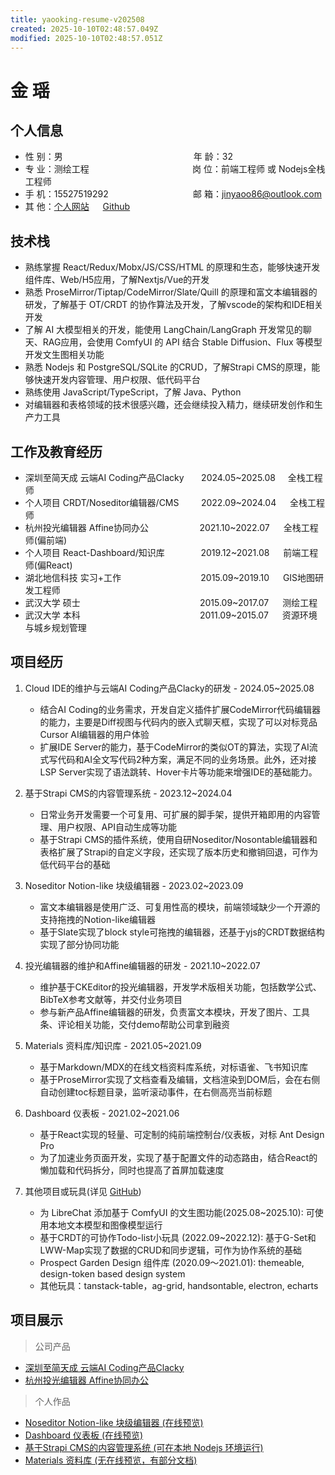 ```yaml
---
title: yaooking-resume-v202508
created: 2025-10-10T02:48:57.049Z
modified: 2025-10-10T02:48:57.051Z
---
```


# 金 瑶

## 个人信息

* 性 别：男 &emsp; &emsp; &emsp; &emsp; &emsp; &emsp; &emsp; &emsp; &emsp; &emsp; &emsp; &nbsp; 年 龄：32  
* 专 业：测绘工程 &emsp; &emsp; &emsp; &emsp; &emsp; &emsp; &emsp; &emsp; &emsp; 岗 位：前端工程师 或 Nodejs全栈工程师
* 手 机：15527519292  &emsp; &emsp; &emsp; &emsp; &emsp; &emsp; &nbsp; &nbsp; &nbsp; 邮 箱：jinyaoo86@outlook.com  
* 其 他：[个人网站](https://uptonking.github.io/yaoo-showcase-profile-v202404/) &emsp; [Github](https://github.com/uptonking)

## 技术栈

* 熟练掌握 React/Redux/Mobx/JS/CSS/HTML 的原理和生态，能够快速开发组件库、Web/H5应用，了解Nextjs/Vue的开发
* 熟悉 ProseMirror/Tiptap/CodeMirror/Slate/Quill 的原理和富文本编辑器的研发，了解基于 OT/CRDT 的协作算法及开发，了解vscode的架构和IDE相关开发
* 了解 AI 大模型相关的开发，能使用 LangChain/LangGraph 开发常见的聊天、RAG应用，会使用 ComfyUI 的 API 结合 Stable Diffusion、Flux 等模型开发文生图相关功能
* 熟悉 Nodejs 和 PostgreSQL/SQLite 的CRUD，了解Strapi CMS的原理，能够快速开发内容管理、用户权限、低代码平台
* 熟练使用 JavaScript/TypeScript，了解 Java、Python
* 对编辑器和表格领域的技术很感兴趣，还会继续投入精力，继续研发创作和生产力工具

## 工作及教育经历

* 深圳至简天成 云端AI Coding产品Clacky &nbsp; &nbsp; &nbsp; 2024.05~2025.08 &nbsp; &nbsp; 全栈工程师
* 个人项目 CRDT/Noseditor编辑器/CMS &nbsp; &nbsp; &nbsp; &nbsp; 2022.09~2024.04 &emsp; 全栈工程师 
* 杭州投光编辑器 Affine协同办公 &emsp; &emsp; &emsp; &nbsp; &nbsp; &nbsp; 2021.10~2022.07 &emsp; 全栈工程师(偏前端) 
* 个人项目 React-Dashboard/知识库 &emsp; &emsp; &emsp; 2019.12~2021.08 &emsp; 前端工程师(偏React)
* 湖北地信科技 实习+工作 &emsp; &emsp; &emsp; &emsp; &emsp; &emsp; &nbsp; &nbsp; 2015.09~2019.10 &emsp; GIS地图研发工程师 
* 武汉大学 硕士 &emsp; &emsp; &emsp; &emsp; &emsp; &emsp; &emsp; &emsp; &emsp; &emsp; &nbsp; 2015.09~2017.07 &emsp; 测绘工程 
* 武汉大学 本科 &emsp; &emsp; &emsp; &emsp; &emsp; &emsp; &emsp; &emsp; &emsp; &emsp; &nbsp; 2011.09~2015.07 &emsp; 资源环境与城乡规划管理 

## 项目经历

1. Cloud IDE的维护与云端AI Coding产品Clacky的研发 - 2024.05~2025.08
   - 结合AI Coding的业务需求，开发自定义插件扩展CodeMirror代码编辑器的能力，主要是Diff视图与代码内的嵌入式聊天框，实现了可以对标竞品Cursor AI编辑器的用户体验
   - 扩展IDE Server的能力，基于CodeMirror的类似OT的算法，实现了AI流式写代码和AI全文写代码2种方案，满足不同的业务场景。此外，还对接LSP Server实现了语法跳转、Hover卡片等功能来增强IDE的基础能力。

2. 基于Strapi CMS的内容管理系统 - 2023.12~2024.04
   - 日常业务开发需要一个可复用、可扩展的脚手架，提供开箱即用的内容管理、用户权限、API自动生成等功能
   - 基于Strapi CMS的插件系统，使用自研Noseditor/Nosontable编辑器和表格扩展了Strapi的自定义字段，还实现了版本历史和撤销回退，可作为低代码平台的基础

3. Noseditor Notion-like 块级编辑器 - 2023.02~2023.09
   - 富文本编辑器是使用广泛、可复用性高的模块，前端领域缺少一个开源的支持拖拽的Notion-like编辑器
   - 基于Slate实现了block style可拖拽的编辑器，还基于yjs的CRDT数据结构实现了部分协同功能

4. 投光编辑器的维护和Affine编辑器的研发 - 2021.10~2022.07
   - 维护基于CKEditor的投光编辑器，开发学术版相关功能，包括数学公式、BibTeX参考文献等，并交付业务项目
   - 参与新产品Affine编辑器的研发，负责富文本模块，开发了图片、工具条、评论相关功能，交付demo帮助公司拿到融资

5. Materials 资料库/知识库 - 2021.05~2021.09 
   * 基于Markdown/MDX的在线文档资料库系统，对标语雀、飞书知识库
   * 基于ProseMirror实现了文档查看及编辑，文档渲染到DOM后，会在右侧自动创建toc标题目录，监听滚动事件，在右侧高亮当前标题

6. Dashboard 仪表板 - 2021.02~2021.06
   * 基于React实现的轻量、可定制的纯前端控制台/仪表板，对标 Ant Design Pro
   * 为了加速业务页面开发，实现了基于配置文件的动态路由，结合React的懒加载和代码拆分，同时也提高了首屏加载速度

7. 其他项目或玩具(详见 [GitHub](https://github.com/uptonking))
   * 为 LibreChat 添加基于 ComfyUI 的文生图功能(2025.08~2025.10): 可使用本地文本模型和图像模型运行
   * 基于CRDT的可协作Todo-list小玩具 (2022.09~2022.12): 基于G-Set和LWW-Map实现了数据的CRUD和同步逻辑，可作为协作系统的基础
   * Prospect Garden Design 组件库 (2020.09～2021.01): themeable, design-token based design system
   * 其他玩具：tanstack-table，ag-grid, handsontable, electron, echarts

## 项目展示

> 公司产品

- [深圳至简天成 云端AI Coding产品Clacky](https://clacky.ai/)
- [杭州投光编辑器 Affine协同办公](https://affine.pro/)

> 个人作品

- [Noseditor Notion-like 块级编辑器 (在线预览)](https://uptonking.github.io/yaoo-showcase-noseditor-slate/)
- [Dashboard 仪表板 (在线预览)](https://uptonking.github.io/pgd-dashboard-showcase)
- [基于Strapi CMS的内容管理系统 (可在本地 Nodejs 环境运行)](https://github.com/uptonking/nostalgia-studio/tree/main/cms-strapi/strapi-awesome)
- [Materials 资料库 (无在线预览，有部分文档)](https://github.com/uptonking/nostalgia-studio-v2023/tree/main/packages/materials-repo)

